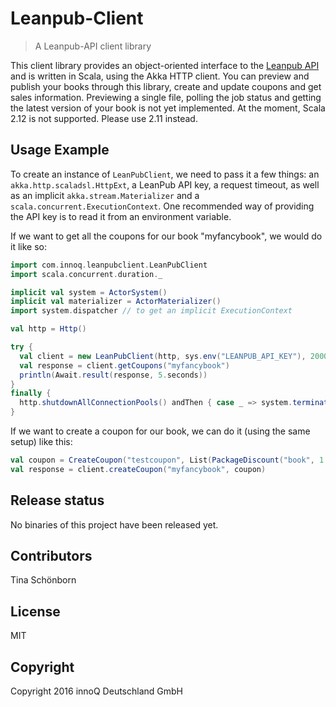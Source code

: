 # Leanpub-Client
> A Leanpub-API client library

This client library provides an object-oriented interface to the [Leanpub API](https://leanpub.com/help/api)
and is written in Scala, using the Akka HTTP client. You can preview and publish your books through this library, create and update coupons
and get sales information. Previewing a single file, polling the job status and getting the latest version of your book is not yet implemented.
At the moment, Scala 2.12 is not supported. Please use 2.11 instead.

## Usage Example

To create an instance of `LeanPubClient`, we need to pass it a few things: an `akka.http.scaladsl.HttpExt`, a LeanPub API key, a request timeout, as well as
an implicit `akka.stream.Materializer` and a `scala.concurrent.ExecutionContext`.
One recommended way of providing the API key is to read it from an environment
variable.

If we want to get all the coupons for our book "myfancybook", we would do it
like so:

```scala
import com.innoq.leanpubclient.LeanPubClient
import scala.concurrent.duration._

implicit val system = ActorSystem()
implicit val materializer = ActorMaterializer()
import system.dispatcher // to get an implicit ExecutionContext

val http = Http()

try {
  val client = new LeanPubClient(http, sys.env("LEANPUB_API_KEY"), 2000.millis)
  val response = client.getCoupons("myfancybook")
  println(Await.result(response, 5.seconds))
}
finally {
  http.shutdownAllConnectionPools() andThen { case _ => system.terminate() }
}
```

If we want to create a coupon for our book, we can do it (using the same setup)
like this:

```scala
val coupon = CreateCoupon("testcoupon", List(PackageDiscount("book", 1.0)), LocalDate.of(2016, 7, 1))
val response = client.createCoupon("myfancybook", coupon)
```

## Release status

No binaries of this project have been released yet.

## Contributors

Tina Schönborn

## License

MIT 

## Copyright

Copyright 2016 innoQ Deutschland GmbH

